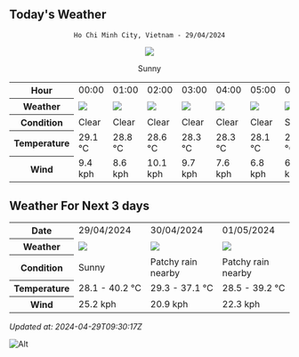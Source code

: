 ## Today's Weather
<div align="center">

`Ho Chi Minh City, Vietnam - 29/04/2024`

<img src="https://cdn.weatherapi.com/weather/64x64/day/113.png"/>

Sunny

</div>


<table>
    <tr>
        <th>Hour</th>
          <td>00:00</div>   <td>01:00</div>   <td>02:00</div>   <td>03:00</div>   <td>04:00</div>   <td>05:00</div>   <td>06:00</div>   <td>07:00</div>   <td>08:00</div>   <td>09:00</div>   <td>10:00</div>   <td>11:00</div>   <td>12:00</div>   <td>13:00</div>   <td>14:00</div>   <td>15:00</div>   <td>$${\color{red}16:00}$$</td>   <td>17:00</div>   <td>18:00</div>   <td>19:00</div>   <td>20:00</div>   <td>21:00</div>   <td>22:00</div>   <td>23:00</div> 
    </tr>
    <tr>
        <th>Weather</th>
        <td><img src="https://cdn.weatherapi.com/weather/64x64/night/113.png"></img></td><td><img src="https://cdn.weatherapi.com/weather/64x64/night/113.png"></img></td><td><img src="https://cdn.weatherapi.com/weather/64x64/night/113.png"></img></td><td><img src="https://cdn.weatherapi.com/weather/64x64/night/113.png"></img></td><td><img src="https://cdn.weatherapi.com/weather/64x64/night/113.png"></img></td><td><img src="https://cdn.weatherapi.com/weather/64x64/night/113.png"></img></td><td><img src="https://cdn.weatherapi.com/weather/64x64/day/113.png"></img></td><td><img src="https://cdn.weatherapi.com/weather/64x64/day/113.png"></img></td><td><img src="https://cdn.weatherapi.com/weather/64x64/day/113.png"></img></td><td><img src="https://cdn.weatherapi.com/weather/64x64/day/113.png"></img></td><td><img src="https://cdn.weatherapi.com/weather/64x64/day/113.png"></img></td><td><img src="https://cdn.weatherapi.com/weather/64x64/day/113.png"></img></td><td><img src="https://cdn.weatherapi.com/weather/64x64/day/113.png"></img></td><td><img src="https://cdn.weatherapi.com/weather/64x64/day/113.png"></img></td><td><img src="https://cdn.weatherapi.com/weather/64x64/day/113.png"></img></td><td><img src="https://cdn.weatherapi.com/weather/64x64/day/113.png"></img></td><td><img src="https://cdn.weatherapi.com/weather/64x64/day/116.png"></img></td><td><img src="https://cdn.weatherapi.com/weather/64x64/day/113.png"></img></td><td><img src="https://cdn.weatherapi.com/weather/64x64/day/113.png"></img></td><td><img src="https://cdn.weatherapi.com/weather/64x64/night/113.png"></img></td><td><img src="https://cdn.weatherapi.com/weather/64x64/night/113.png"></img></td><td><img src="https://cdn.weatherapi.com/weather/64x64/night/113.png"></img></td><td><img src="https://cdn.weatherapi.com/weather/64x64/night/113.png"></img></td><td><img src="https://cdn.weatherapi.com/weather/64x64/night/113.png"></img></td>
    </tr>
    <tr>
        <th>Condition</th>
        <td width="200px">Clear </td><td width="200px">Clear </td><td width="200px">Clear </td><td width="200px">Clear </td><td width="200px">Clear </td><td width="200px">Clear </td><td width="200px">Sunny</td><td width="200px">Sunny</td><td width="200px">Sunny</td><td width="200px">Sunny</td><td width="200px">Sunny</td><td width="200px">Sunny</td><td width="200px">Sunny</td><td width="200px">Sunny</td><td width="200px">Sunny</td><td width="200px">Sunny</td><td width="200px">Partly cloudy</td><td width="200px">Sunny</td><td width="200px">Sunny</td><td width="200px">Clear </td><td width="200px">Clear </td><td width="200px">Clear </td><td width="200px">Clear </td><td width="200px">Clear </td>
    </tr>
    <tr>
        <th>Temperature</th>
        <td>29.1 °C</td><td>28.8 °C</td><td>28.6 °C</td><td>28.3 °C</td><td>28.3 °C</td><td>28.1 °C</td><td>28.1 °C</td><td>29.9 °C</td><td>31.9 °C</td><td>34.4 °C</td><td>36.8 °C</td><td>38.6 °C</td><td>39.8 °C</td><td>40.2 °C</td><td>40.2 °C</td><td>39.3 °C</td><td>38 °C</td><td>35.2 °C</td><td>32.4 °C</td><td>31 °C</td><td>30.7 °C</td><td>30.5 °C</td><td>30.2 °C</td><td>30.1 °C</td>
    </tr>
    <tr>
        <th>Wind</th>
        <td>9.4 kph</td><td>8.6 kph</td><td>10.1 kph</td><td>9.7 kph</td><td>7.6 kph</td><td>6.8 kph</td><td>6.5 kph</td><td>7.2 kph</td><td>7.6 kph</td><td>5.8 kph</td><td>3.6 kph</td><td>3.6 kph</td><td>4.7 kph</td><td>8.3 kph</td><td>14.8 kph</td><td>22 kph</td><td>15.1 kph</td><td>24.5 kph</td><td>23.8 kph</td><td>22.3 kph</td><td>19.8 kph</td><td>19.4 kph</td><td>17.6 kph</td><td>16.6 kph</td>
    </tr>
</table>


## Weather For Next 3 days


<table>
    <tr>
        <th>Date</th>
        <td>29/04/2024</td><td>30/04/2024</td><td>01/05/2024</td>
    </tr>
    <tr>
        <th>Weather</th>
        <td><img src="https://cdn.weatherapi.com/weather/64x64/day/113.png"></img></td><td><img src="https://cdn.weatherapi.com/weather/64x64/day/176.png"></img></td><td><img src="https://cdn.weatherapi.com/weather/64x64/day/176.png"></img></td>
    </tr>
    <tr>
        <th>Condition</th>
        <td width="200px">Sunny</td><td width="200px">Patchy rain nearby</td><td width="200px">Patchy rain nearby</td>
    </tr>
    <tr>
        <th>Temperature</th>
        <td>28.1 -  40.2 °C</td><td>29.3 -  37.1 °C</td><td>28.5 -  39.2 °C</td>
    </tr>
    <tr>
        <th>Wind</th>
        <td>25.2 kph</td><td>20.9 kph</td><td>22.3 kph</td>
    </tr>
</table>


*Updated at: 2024-04-29T09:30:17Z*

![Alt](https://repobeats.axiom.co/api/embed/7d451ae2cdef1648d2e14e5cc714356b2ebae209.svg "Repobeats analytics image")